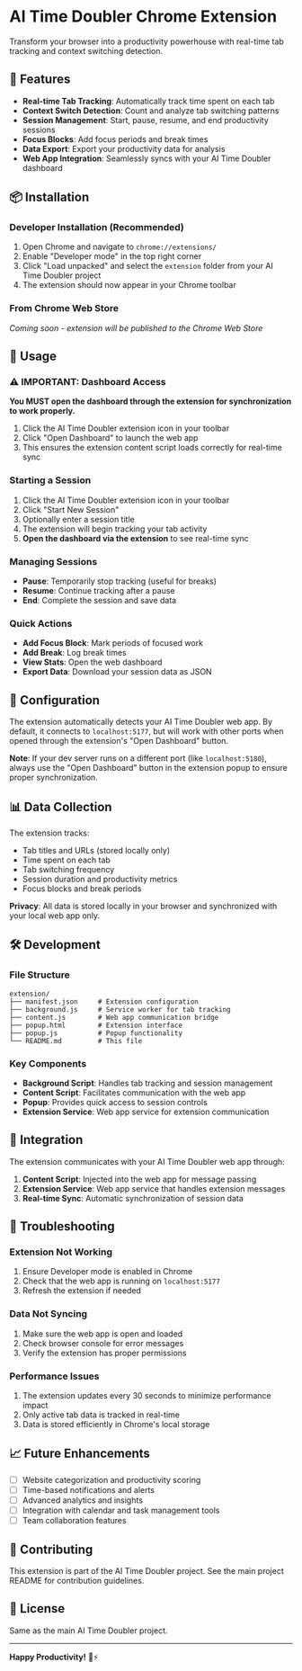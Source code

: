 # AI Time Doubler Chrome Extension

Transform your browser into a productivity powerhouse with real-time tab tracking and context switching detection.

## 🚀 Features

- **Real-time Tab Tracking**: Automatically track time spent on each tab
- **Context Switch Detection**: Count and analyze tab switching patterns
- **Session Management**: Start, pause, resume, and end productivity sessions
- **Focus Blocks**: Add focus periods and break times
- **Data Export**: Export your productivity data for analysis
- **Web App Integration**: Seamlessly syncs with your AI Time Doubler dashboard

## 📦 Installation

### Developer Installation (Recommended)

1. Open Chrome and navigate to `chrome://extensions/`
2. Enable "Developer mode" in the top right corner
3. Click "Load unpacked" and select the `extension` folder from your AI Time Doubler project
4. The extension should now appear in your Chrome toolbar

### From Chrome Web Store
*Coming soon - extension will be published to the Chrome Web Store*

## 🎯 Usage

### ⚠️ **IMPORTANT: Dashboard Access**
**You MUST open the dashboard through the extension for synchronization to work properly.**

1. Click the AI Time Doubler extension icon in your toolbar
2. Click "Open Dashboard" to launch the web app
3. This ensures the extension content script loads correctly for real-time sync

### Starting a Session
1. Click the AI Time Doubler extension icon in your toolbar
2. Click "Start New Session"
3. Optionally enter a session title
4. The extension will begin tracking your tab activity
5. **Open the dashboard via the extension** to see real-time sync

### Managing Sessions
- **Pause**: Temporarily stop tracking (useful for breaks)
- **Resume**: Continue tracking after a pause
- **End**: Complete the session and save data

### Quick Actions
- **Add Focus Block**: Mark periods of focused work
- **Add Break**: Log break times
- **View Stats**: Open the web dashboard
- **Export Data**: Download your session data as JSON

## 🔧 Configuration

The extension automatically detects your AI Time Doubler web app. By default, it connects to `localhost:5177`, but will work with other ports when opened through the extension's "Open Dashboard" button.

**Note**: If your dev server runs on a different port (like `localhost:5180`), always use the "Open Dashboard" button in the extension popup to ensure proper synchronization.

## 📊 Data Collection

The extension tracks:
- Tab titles and URLs (stored locally only)
- Time spent on each tab
- Tab switching frequency
- Session duration and productivity metrics
- Focus blocks and break periods

**Privacy**: All data is stored locally in your browser and synchronized with your local web app only.

## 🛠️ Development

### File Structure
```
extension/
├── manifest.json     # Extension configuration
├── background.js     # Service worker for tab tracking
├── content.js        # Web app communication bridge
├── popup.html        # Extension interface
├── popup.js          # Popup functionality
└── README.md         # This file
```

### Key Components
- **Background Script**: Handles tab tracking and session management
- **Content Script**: Facilitates communication with the web app
- **Popup**: Provides quick access to session controls
- **Extension Service**: Web app service for extension communication

## 🔗 Integration

The extension communicates with your AI Time Doubler web app through:
1. **Content Script**: Injected into the web app for message passing
2. **Extension Service**: Web app service that handles extension messages
3. **Real-time Sync**: Automatic synchronization of session data

## 🐛 Troubleshooting

### Extension Not Working
1. Ensure Developer mode is enabled in Chrome
2. Check that the web app is running on `localhost:5177`
3. Refresh the extension if needed

### Data Not Syncing
1. Make sure the web app is open and loaded
2. Check browser console for error messages
3. Verify the extension has proper permissions

### Performance Issues
1. The extension updates every 30 seconds to minimize performance impact
2. Only active tab data is tracked in real-time
3. Data is stored efficiently in Chrome's local storage

## 📈 Future Enhancements

- [ ] Website categorization and productivity scoring
- [ ] Time-based notifications and alerts
- [ ] Advanced analytics and insights
- [ ] Integration with calendar and task management tools
- [ ] Team collaboration features

## 🤝 Contributing

This extension is part of the AI Time Doubler project. See the main project README for contribution guidelines.

## 📄 License

Same as the main AI Time Doubler project.

---

**Happy Productivity!** 🎯⚡ 